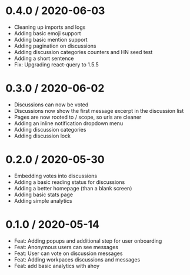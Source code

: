 
0.4.0 / 2020-06-03
==================

  * Cleaning up imports and logs
  * Adding basic emoji support
  * Adding basic mention support
  * Adding pagination on discussions
  * Adding discussion categories counters and HN seed test
  * Adding a short sentence
  * Fix: Upgrading react-query to 1.5.5

0.3.0 / 2020-06-02
==================

  * Discussions can now be voted
  * Discussions now show the first message excerpt in the discussion list
  * Pages are now rooted to / scope, so urls are cleaner
  * Adding an inline notification dropdown menu
  * Adding discussion categories
  * Adding discussion lock

0.2.0 / 2020-05-30
==================

  * Embedding votes into discussions
  * Adding a basic reading status for discussions
  * Adding a better homepage (than a blank screen)
  * Adding basic stats page
  * Adding simple analytics

0.1.0 / 2020-05-14
==================

  * Feat: Adding popups and additional step for user onboarding
  * Feat: Anonymous users can see messages
  * Feat: User can vote on discussion messages
  * Feat: Adding workpaces discussions and messages
  * Feat: add basic analytics with ahoy


